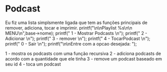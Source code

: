 # Podcast
Eu fiz uma lista simplsmente ligada que tem as funções principais de remover, adiciona, tocar e imprimir.
		printf("\n\nPlaylist %s\n\n  MENU\n",base->nome);
		printf("  1 - Mostrar Podcasts  \n");
		printf("  2 - Adicionar   \n");
		printf("  3 - remover   \n");
    printf("  4 - TocarPodcast     \n");
		printf("   0 - Sair     \n");
		printf("\n\nEntre com a opcao desejada: ");

1 - mostra os podcasts com uma função recursiva 
2 - adiciona podcasts de acordo com a quantidade que ele tinha 
3 - remove um podcast baseado em seu id
4 - toca um podcast 